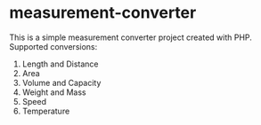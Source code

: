 # measurement-converter
This is a simple measurement converter project created with PHP.
Supported conversions:

1. Length and Distance
2. Area
3. Volume and Capacity
4. Weight and Mass
5. Speed
6. Temperature
